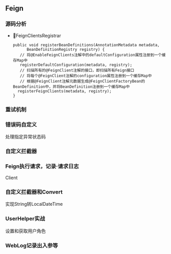 ## Feign



### 源码分析

- FeignClientsRegistrar

  ```
  public void registerBeanDefinitions(AnnotationMetadata metadata,
        BeanDefinitionRegistry registry) {
     // 将@EnableFeignClients注解中的defaultConfiguration属性注册到一个缓存Map中
     registerDefaultConfiguration(metadata, registry);
  	 // 扫描所有的@FeignClient注解的接口，即扫描所有Feign接口
  	 // 将每个@FeignClient注解的configuration属性注册到一个缓存Map中
  	 // 根据@FeignClient注解元数据生成@FeignClientFactoryBean的BeanDefinition中，并将BeanDefinition注册到一个缓存Map中
  	registerFeignClients(metadata, registry);
  }
  ```



### 重试机制

### 错误码自定义

处理指定异常状态码

### 自定义拦截器

### Feign执行请求，记录·请求日志

Client





### 自定义拦截器和Convert

实现String转LocalDateTime



### UserHelper实战

设置和获取用户角色





### WebLog记录出入参等

